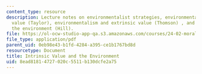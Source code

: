 ```yaml
---
content_type: resource
description: Lecture notes on environmentalist strategies, environmentalism and intrinsic
  value (Taylor), environmentalism and extrinsic value (Thomson) , and virtue and
  the environment (Hill).
file: https://ol-ocw-studio-app-qa.s3.amazonaws.com/courses/24-02-moral-problems-and-the-good-life-fall-2008/8ead81814727020c5511b130dcfe2a75_lec_12.pdf
file_type: application/pdf
parent_uid: 0eb98e43-b1fd-4284-a395-ce1b1767bd8d
resourcetype: Document
title: Intrinsic Value and the Environment
uid: 8ead8181-4727-020c-5511-b130dcfe2a75
---
```

